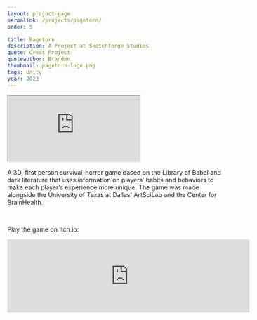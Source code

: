```yaml
---
layout: project-page
permalink: /projects/pagetorn/
order: 5

title: Pagetorn
description: A Project at Sketchforge Studios
quote: Great Project!
quoteauthor: Brandon
thumbnail: pagetorn-logo.png
tags: Unity
year: 2023
---
```


<iframe class="full aspect16-9" src="https://www.youtube.com/embed/8hblE4L_ha4?autoplay=1&mute=1&loop=1" allowfullscreen></iframe>

A 3D, first person survival-horror game based on the Library of Babel and dark literature that uses information on players’ habits and behaviors to make each player’s experience more unique. The game was made alongside the University of Texas at Dallas' ArtSciLab and the Center for BrainHealth.

<br>

Play the game on Itch.io:

<iframe frameborder="0" src="https://itch.io/embed/2054194" width="552" height="167">
    <a href="https://brandoncoffey.itch.io/pagetorn">House on the Hill by BrandonCoffey</a>
</iframe>
